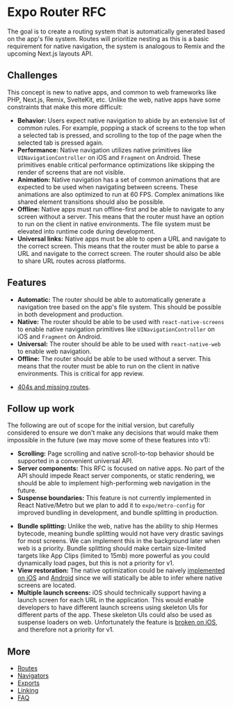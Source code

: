# Expo Router RFC

The goal is to create a routing system that is automatically generated based on the app's file system. Routes will prioritize nesting as this is a basic requirement for native navigation, the system is analogous to Remix and the upcoming Next.js layouts API.

## Challenges

This concept is new to native apps, and common to web frameworks like PHP, Next.js, Remix, SvelteKit, etc.
Unlike the web, native apps have some constraints that make this more difficult:

- **Behavior:** Users expect native navigation to abide by an extensive list of common rules. For example, popping a stack of screens to the top when a selected tab is pressed, and scrolling to the top of the page when the selected tab is pressed again.
- **Performance:** Native navigation utilizes native primitives like `UINavigationController` on iOS and `Fragment` on Android. These primitives enable critical performance optimizations like skipping the render of screens that are not visible.
- **Animation:** Native navigation has a set of common animations that are expected to be used when navigating between screens. These animations are also optimized to run at 60 FPS. Complex animations like shared element transitions should also be possible.
- **Offline:** Native apps must run offline-first and be able to navigate to any screen without a server. This means that the router must have an option to run on the client in native environments. The file system must be elevated into runtime code during development.
- **Universal links:** Native apps must be able to open a URL and navigate to the correct screen. This means that the router must be able to parse a URL and navigate to the correct screen. The router should also be able to share URL routes across platforms.

## Features

- **Automatic:** The router should be able to automatically generate a navigation tree based on the app's file system. This should be possible in both development and production.
- **Native:** The router should be able to be used with `react-native-screens` to enable native navigation primitives like `UINavigationController` on iOS and `Fragment` on Android.
- **Universal:** The router should be able to be used with `react-native-web` to enable web navigation.
- **Offline:** The router should be able to be used without a server. This means that the router must be able to run on the client in native environments. This is critical for app review.
<!-- - **Universal links:** The router should be able to automatically parse incoming URLs and navigate to the correct page. This router should also be able to share URLs across platforms, enabling **perfect hand-off** between platforms. This means App Clips, Universal Links, and Deep Links should all work out of the box. -->
- [404s and missing routes](unmatched.md).

## Follow up work

The following are out of scope for the initial version, but carefully considered to ensure we don't make any decisions that would make them impossible in the future (we may move some of these features into v1):

- **Scrolling:** Page scrolling and native scroll-to-top behavior should be supported in a convenient universal API.
- **Server components:** This RFC is focused on native apps. No part of the API should impede React server components, or static rendering, we should be able to implement high-performing web navigation in the future.
- **Suspense boundaries:** This feature is not currently implemented in React Native/Metro but we plan to add it to `expo/metro-config` for improved bundling in development, and bundle splitting in production.
<!-- - **Data fetching:** When pre-rendering your website, you should have the option to fetch data and use it to populate the component before rendering. React Native does not have HTML or CSS so pre-rendering is a no-op. We should be able to implement a data policy in the future when we work on refined web support. -->
- **Bundle splitting:** Unlike the web, native has the ability to ship Hermes bytecode, meaning bundle splitting would not have very drastic savings for most screens. We can implement this in the background later when web is a priority. Bundle splitting should make certain size-limited targets like App Clips (limited to 15mb) more powerful as you could dynamically load pages, but this is not a priority for v1.
- **View restoration:** The native optimization could be naively [implemented on iOS](https://developer.apple.com/documentation/uikit/view_controllers/preserving_your_app_s_ui_across_launches) and [Android](https://developer.android.com/topic/libraries/architecture/saving-states) since we will statically be able to infer where native screens are located.
- **Multiple launch screens:** iOS should technically support having a launch screen for each URL in the application. This would enable developers to have different launch screens using skeleton UIs for different parts of the app. These skeleton UIs could also be used as suspense loaders on web. Unfortunately the feature is [broken on iOS](https://twitter.com/Baconbrix/status/1537166150458654725?s=20&t=7nfvBimR99BtDOAmhmXAzw), and therefore not a priority for v1.

## More

- [Routes](routes.md)
- [Navigators](navigators.md)
- [Exports](exports.md)
- [Linking](linking.md)
- [FAQ](faq.md)
